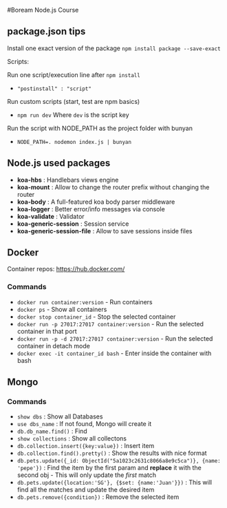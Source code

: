 #Boream Node.js Course

## package.json tips

Install one exact version of the package
`npm install package --save-exact`

Scripts:

Run one script/execution line after `npm install`
- `"postinstall" : "script"`

Run custom scripts (start, test are npm basics)
- `npm run dev`
Where `dev` is the script key

Run the script with NODE_PATH as the project folder with bunyan
- `NODE_PATH=. nodemon index.js | bunyan`

## Node.js used packages
- **koa-hbs** : Handlebars views engine
- **koa-mount** : Allow to change the router prefix without changing the router
- **koa-body** : A full-featured koa body parser middleware
- **koa-logger** : Better error/info messages via console
- **koa-validate** : Validator
- **koa-generic-session** : Session service
- **koa-generic-session-file** : Allow to save sessions inside files

## Docker
Container repos: https://hub.docker.com/

### Commands
- `docker run container:version` - Run containers
- `docker ps` - Show all containers
- `docker stop container_id` - Stop the selected container
- `docker run -p 27017:27017 container:version` - Run the selected container in that port
- `docker run -p -d 27017:27017 container:version` - Run the selected container in detach mode
- `docker exec -it container_id bash` - Enter inside the container with bash

## Mongo
### Commands
- `show dbs` : Show all Databases
- `use dbs_name` : If not found, Mongo will create it
- `db.db_name.find()` : Find
- `show collections` : Show all collectons
- `db.collection.insert({key:value})` : Insert item
- `db.collection.find().pretty()` : Show the results with nice format
- `db.pets.update({_id: ObjectId("5a1023c2631c8066a8e9c5ca")}, {name: 'pepe'})` : Find the item by the first param and **replace** it with the second obj - This will only update the *first* match
- `db.pets.update({location:'SG'}, {$set: {name:'Juan'}})` : This will find all the matches and update the desired item
- `db.pets.remove({condition})` : Remove the selected item
